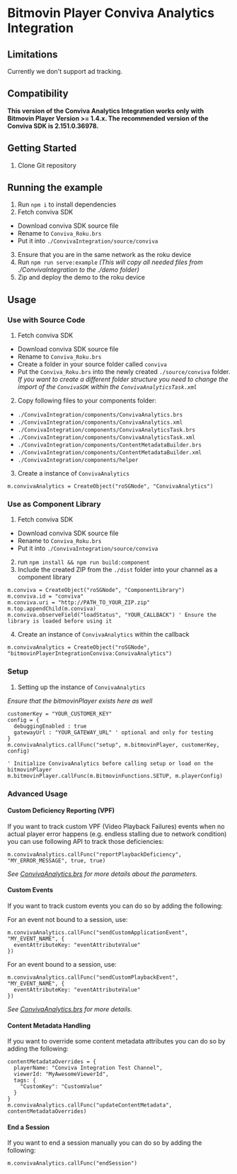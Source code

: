 # Bitmovin Player Conviva Analytics Integration

## Limitations
Currently we don't support ad tracking.

## Compatibility
**This version of the Conviva Analytics Integration works only with Bitmovin Player Version >= 1.4.x.
The recommended version of the Conviva SDK is 2.151.0.36978.**

## Getting Started
1. Clone Git repository

## Running the example

1. Run `npm i` to install dependencies
2. Fetch conviva SDK
  - Download conviva SDK source file
  - Rename to `Conviva_Roku.brs`
  - Put it into `./ConvivaIntegration/source/conviva`
3. Ensure that you are in the same network as the roku device
4. Run `npm run serve:example`
  _(This will copy all needed files from ./ConvivaIntegration to the ./demo folder)_
5. Zip and deploy the demo to the roku device

## Usage

### Use with Source Code

1. Fetch conviva SDK
  - Download conviva SDK source file
  - Rename to `Conviva_Roku.brs`
  - Create a folder in your source folder called `conviva`
  - Put the `Conviva_Roku.brs` into the newly created `./source/conviva` folder. _If you want to create a different folder structure you need to change the import of the `ConvivaSDK` within the `ConvivaAnalyticsTask.xml`_
2. Copy following files to your components folder:
  - `./ConvivaIntegration/components/ConvivaAnalytics.brs`
  - `./ConvivaIntegration/components/ConvivaAnalytics.xml`
  - `./ConvivaIntegration/components/ConvivaAnalyticsTask.brs`
  - `./ConvivaIntegration/components/ConvivaAnalyticsTask.xml`
  - `./ConvivaIntegration/components/ContentMetadataBuilder.brs`
  - `./ConvivaIntegration/components/ContentMetadataBuilder.xml`
  - `./ConvivaIntegration/components/helper`
3. Create a instance of `ConvivaAnalytics`
  ```Brightscript
  m.convivaAnalytics = CreateObject("roSGNode", "ConvivaAnalytics")
  ```

### Use as Component Library

1. Fetch conviva SDK
  - Download conviva SDK source file
  - Rename to `Conviva_Roku.brs`
  - Put it into `./ConvivaIntegration/source/conviva`
2. run `npm install && npm run build:component`
3. Include the created ZIP from the `./dist` folder into your channel as a component library
  ```Brightscript
  m.conviva = CreateObject("roSGNode", "ComponentLibrary")
  m.conviva.id = "conviva"
  m.conviva.uri = "http://PATH_TO_YOUR_ZIP.zip"
  m.top.appendChild(m.conviva)
  m.conviva.observeField("loadStatus", "YOUR_CALLBACK") ' Ensure the library is loaded before using it
  ```

4. Create an instance of `ConvivaAnalytics` within the callback
  ```Brightscript
  m.convivaAnalytics = CreateObject("roSGNode", "bitmovinPlayerIntegrationConviva:ConvivaAnalytics")
  ```

### Setup

1. Setting up the instance of `ConvivaAnalytics`

  _Ensure that the bitmovinPlayer exists here as well_
  ```Brightscript
  customerKey = "YOUR_CUSTOMER_KEY"
  config = {
    debuggingEnabled : true
    gatewayUrl : "YOUR_GATEWAY_URL" ' optional and only for testing
  }
  m.convivaAnalytics.callFunc("setup", m.bitmovinPlayer, customerKey, config)

  ' Initialize ConvivaAnalytics before calling setup or load on the bitmovinPlayer
  m.bitmovinPlayer.callFunc(m.BitmovinFunctions.SETUP, m.playerConfig)
  ```

### Advanced Usage

#### Custom Deficiency Reporting (VPF)

If you want to track custom VPF (Video Playback Failures) events when no actual player error happens (e.g.
endless stalling due to network condition) you can use following API to track those deficiencies:

```Brightscript
m.convivaAnalytics.callFunc("reportPlaybackDeficiency", "MY_ERROR_MESSAGE", true, true)
```

_See [ConvivaAnalytics.brs](./ConvivaIntegration/components/ConvivaAnalytics.brs) for more details about the parameters._

#### Custom Events

If you want to track custom events you can do so by adding the following:

For an event not bound to a session, use:
```Brightscript
m.convivaAnalytics.callFunc("sendCustomApplicationEvent", "MY_EVENT_NAME", {
  eventAttributeKey: "eventAttributeValue"
})
```

For an event bound to a session, use:
```Brightscript
m.convivaAnalytics.callFunc("sendCustomPlaybackEvent", "MY_EVENT_NAME", {
  eventAttributeKey: "eventAttributeValue"
})
```

_See [ConvivaAnalytics.brs](./ConvivaIntegration/components/ConvivaAnalytics.brs) for more details._

#### Content Metadata Handling

If you want to override some content metadata attributes you can do so by adding the following:

```Brightscript
contentMetadataOverrides = {
  playerName: "Conviva Integration Test Channel",
  viewerId: "MyAwesomeViewerId",
  tags: {
    "CustomKey": "CustomValue"
  }
}
m.convivaAnalytics.callFunc("updateContentMetadata", contentMetadataOverrides)
```

#### End a Session

If you want to end a session manually you can do so by adding the following:

```Brightscript
m.convivaAnalytics.callFunc("endSession")
```
